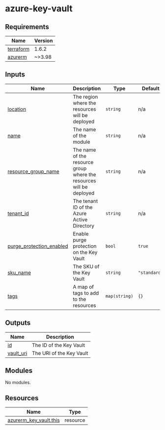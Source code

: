 
# azure-key-vault
<!-- BEGIN_TF_DOCS -->


## Requirements

| Name | Version |
|------|---------|
| <a name="requirement_terraform"></a> [terraform](#requirement\_terraform) | 1.6.2 |
| <a name="requirement_azurerm"></a> [azurerm](#requirement\_azurerm) | ~>3.98 |
## Inputs

| Name | Description | Type | Default | Required |
|------|-------------|------|---------|:--------:|
| <a name="input_location"></a> [location](#input\_location) | The region where the resources will be deployed | `string` | n/a | yes |
| <a name="input_name"></a> [name](#input\_name) | The name of the module | `string` | n/a | yes |
| <a name="input_resource_group_name"></a> [resource\_group\_name](#input\_resource\_group\_name) | The name of the resource group where the resources will be deployed | `string` | n/a | yes |
| <a name="input_tenant_id"></a> [tenant\_id](#input\_tenant\_id) | The tenant ID of the Azure Active Directory | `string` | n/a | yes |
| <a name="input_purge_protection_enabled"></a> [purge\_protection\_enabled](#input\_purge\_protection\_enabled) | Enable purge protection on the Key Vault | `bool` | `true` | no |
| <a name="input_sku_name"></a> [sku\_name](#input\_sku\_name) | The SKU of the Key Vault | `string` | `"standard"` | no |
| <a name="input_tags"></a> [tags](#input\_tags) | A map of tags to add to the resources | `map(string)` | `{}` | no |
## Outputs

| Name | Description |
|------|-------------|
| <a name="output_id"></a> [id](#output\_id) | The ID of the Key Vault |
| <a name="output_vault_uri"></a> [vault\_uri](#output\_vault\_uri) | The URI of the Key Vault |
## Modules

No modules.
## Resources

| Name | Type |
|------|------|
| [azurerm_key_vault.this](https://registry.terraform.io/providers/hashicorp/azurerm/latest/docs/resources/key_vault) | resource |
<!-- END_TF_DOCS -->
